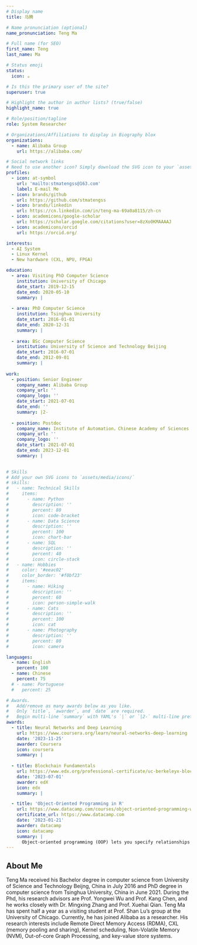 ```yaml
---
# Display name
title: 马腾

# Name pronunciation (optional)
name_pronunciation: Teng Ma

# Full name (for SEO)
first_name: Teng
last_name: Ma

# Status emoji
status:
  icon: ☕️

# Is this the primary user of the site?
superuser: true

# Highlight the author in author lists? (true/false)
highlight_name: true

# Role/position/tagline
role: System Researcher

# Organizations/Affiliations to display in Biography blox
organizations:
  - name: Alibaba Group
    url: https://alibaba.com/

# Social network links
# Need to use another icon? Simply download the SVG icon to your `assets/media/icons/` folder.
profiles:
  - icon: at-symbol
    url: 'mailto:stmatengss@163.com'
    label: E-mail Me
  - icon: brands/github
    url: https://github.com/stmatengss
  - icon: brands/linkedin
    url: https://cn.linkedin.com/in/teng-ma-69a0a8115/zh-cn
  - icon: academicons/google-scholar
    url: https://scholar.google.com/citations?user=8zXo0KMAAAAJ
  - icon: academicons/orcid
    url: https://orcid.org/

interests:
  - AI System
  - Linux Kernel
  - New hardware (CXL, NPU, FPGA)

education:
  - area: Visiting PhD Computer Science
    institution: University of Chicago
    date_start: 2019-12-15
    date_end: 2020-05-10
    summary: |
      
  - area: PhD Computer Science
    institution: Tsinghua University
    date_start: 2016-01-01
    date_end: 2020-12-31
    summary: |
      
  - area: BSc Computer Science
    institution: University of Science and Technology Beijing
    date_start: 2016-07-01
    date_end: 2012-09-01
    summary: |
      
work:
  - position: Senior Engineer
    company_name: Alibaba Group
    company_url: ''
    company_logo: ''
    date_start: 2021-07-01
    date_end: ''
    summary: |2-
      
  - position: Postdoc
    company_name: Institute of Automation，Chinese Academy of Sciences & Alibaba
    company_url: ''
    company_logo: ''
    date_start: 2021-07-01
    date_end: 2023-12-01
    summary: |
      

# Skills
# Add your own SVG icons to `assets/media/icons/`
# skills:
#   - name: Technical Skills
#     items:
#       - name: Python
#         description: ''
#         percent: 80
#         icon: code-bracket
#       - name: Data Science
#         description: ''
#         percent: 100
#         icon: chart-bar
#       - name: SQL
#         description: ''
#         percent: 40
#         icon: circle-stack
#   - name: Hobbies
#     color: '#eeac02'
#     color_border: '#f0bf23'
#     items:
#       - name: Hiking
#         description: ''
#         percent: 60
#         icon: person-simple-walk
#       - name: Cats
#         description: ''
#         percent: 100
#         icon: cat
#       - name: Photography
#         description: ''
#         percent: 80
#         icon: camera

languages:
  - name: English
    percent: 100
  - name: Chinese
    percent: 75
  # - name: Portuguese
  #   percent: 25

# Awards.
#   Add/remove as many awards below as you like.
#   Only `title`, `awarder`, and `date` are required.
#   Begin multi-line `summary` with YAML's `|` or `|2-` multi-line prefix and indent 2 spaces below.
awards:
  - title: Neural Networks and Deep Learning
    url: https://www.coursera.org/learn/neural-networks-deep-learning
    date: '2023-11-25'
    awarder: Coursera
    icon: coursera
    summary: |
      
  - title: Blockchain Fundamentals
    url: https://www.edx.org/professional-certificate/uc-berkeleyx-blockchain-fundamentals
    date: '2023-07-01'
    awarder: edX
    icon: edx
    summary: |

  - title: 'Object-Oriented Programming in R'
    url: https://www.datacamp.com/courses/object-oriented-programming-with-s3-and-r6-in-r
    certificate_url: https://www.datacamp.com
    date: '2023-01-21'
    awarder: datacamp
    icon: datacamp
    summary: |
      Object-oriented programming (OOP) lets you specify relationships between functions and the objects that they can act on, helping you manage complexity in your code. This is an intermediate level course, providing an introduction to OOP, using the S3 and R6 systems. S3 is a great day-to-day R programming tool that simplifies some of the functions that you write. R6 is especially useful for industry-specific analyses, working with web APIs, and building GUIs.
---
```


## About Me

Teng Ma received his Bachelor degree in computer science from University of Science and Technology Beijng, China in July 2016 and PhD degree in computer science from Tsinghua University, China in June 2021. During the Phd, his research advisors are Prof. Yongwei Wu and Prof. Kang Chen, and he works closely with Dr. Mingxing Zhang and Prof. Xuehai Qian. Teng Ma has spent half a year as a visiting student at Prof. Shan Lu’s group at the University of Chicago.
Currently, he has joined Alibaba as a researcher. His research interests include Remote Direct Memory Access (RDMA), CXL (memory pooling and sharing), Kernel scheduling, Non-Volatile Memory (NVM), Out-of-core Graph Processing, and key-value store systems.
